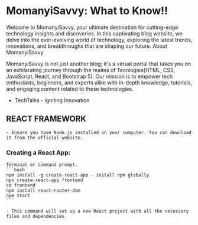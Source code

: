 # MomanyiSavvy: What to Know!!

Welcome to MomanyiSavvy, your ultimate destination for cutting-edge technology insights and discoveries. In this captivating blog website, we delve into the ever-evolving world of technology, exploring the latest trends, innovations, and breakthroughs that are shaping our future.
About MomanyiSavvy

MomanyiSavvy is not just another blog; it's a virtual portal that takes you on an exhilarating journey through the realms of Tecnlogies(HTML, CSS, JavaScript, React, and Bootstrap 5). Our mission is to empower tech enthusiasts, beginners, and experts alike with in-depth knowledge, tutorials, and engaging content related to these technologies.

- TechTalks - Igniting Innovation


## REACT FRAMEWORK

    - Ensure you have Node.js installed on your computer. You can download it from the official website.

### Creating a React App:

    Terminal or command prompt.
    ```bash
    npm install -g create-react-app - install npm globally
    npx create-react-app frontend
    cd frontend
    npm install react-router-dom
    npm start
    ```

    - This command will set up a new React project with all the necessary files and dependencies.
